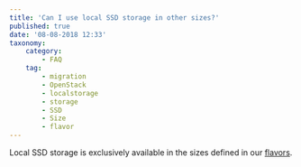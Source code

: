 ```yaml
---
title: 'Can I use local SSD storage in other sizes?'
published: true
date: '08-08-2018 12:33'
taxonomy:
    category:
        - FAQ
    tag:
        - migration
        - OpenStack
        - localstorage
        - storage
        - SSD
        - Size
        - flavor
---
```


Local SSD storage is exclusively available in the sizes defined in our [flavors](/../../../syseleven-stack/documentation/flavors).